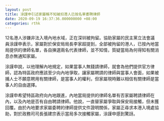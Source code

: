 ```yaml
---
layout: post
title: 涂謹申引述家屬稱不知被扣港人已按名單委聘律師
date: 2020-09-19 16:37:36.000000000 +08:00
categories: rthk
---
```


12名港人涉嫌非法入境內地水域，正在深圳被拘留。協助家屬的民主黨立法會議員涂謹申表示，家屬對於保安局局長李家超提到，全部被拘留的港人，已按內地當局提供的律師名單，各自揀選兩名代表律師，並不知情，質疑當局為何得知有關消息亦無通知家屬。

涂謹申說，以他理解內地規定，如果當事人無錢請律師，就會為他們提供官方律師，認為特區政府應該至少向內地爭取，讓家屬聘請的律師與當事人會面，如果被捕人士不願意聘用有關律師，是當事人的權利，但家屬現時難以相信有關律師是當事人的自由選擇。

涂謹申希望特區政府向內地跟進，內地當局提供的律師名單有否家屬聘請律師在內，以及內地是否有自由聘請律師。他說，一直替家屬爭取與保安局接觸，但未獲回覆。由於內地要求家屬委聘的律師提供文件證明關係，家屬正尋求本港入境處協助，對於政務司司長張建宗表示當局多次接觸家屬，涂謹申感到驚訝。
